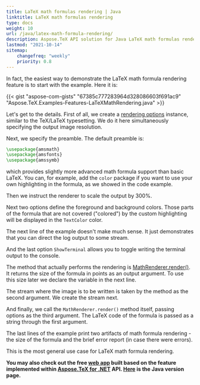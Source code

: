 ```yaml
---
title: LaTeX math formulas rendering | Java
linktitle: LaTeX math formulas rendering
type: docs
weight: 10
url: /java/latex-math-formula-rendering/
description: Aspose.TeX API solution for Java LaTeX math formulas rendering is described in this article. Here you will find code examples on how to use the functionality.
lastmod: "2021-10-14"
sitemap:
    changefreq: "weekly"
    priority: 0.8
---
```


In fact, the easiest way to demonstrate the LaTeX math formula rendering feature is to start with the example. Here it is:

{{< gist "aspose-com-gists" "67385c777283964d328086603f691ac9" "Aspose.TeX.Examples-Features-LaTeXMathRendering.java" >}}

Let's get to the details. First of all, we create a [rendering options](https://reference.aspose.com/tex/java/com.aspose.tex/PngMathRendererOptions) instance, similar to the TeX/LaTeX typesetting. We do it here simultaneously specifying the output image resolution.

Next, we specify the preamble. The default preamble is:
```tex
\usepackage{amsmath}
\usepackage{amsfonts}
\usepackage{amssymb}
```
which provides slightly more advanced math formula support than basic LaTeX. You can, for example, add the `color` package if you want to use your own highlighting in the formula, as we showed in the code example.

Then we instruct the renderer to scale the output by 300%.

Next two options define the foreground and background colors. Those parts of the formula that are not covered ("colored") by the custom highlighting will be displayed in the `TextColor` color.

The next line of the example doesn't make much sense. It just demonstrates that you can direct the log output to some stream.

And the last option `ShowTerminal` allows you to toggle writing the terminal output to the console.

The method that actually performs the rendering is [MathRenderer.render()](https://reference.aspose.com/tex/java/com.aspose.tex/MathRenderer#render-java.lang.String-java.io.OutputStream-com.aspose.tex.MathRendererOptions-com.aspose.tex.Size2D-). It returns the size of the formula in points as an output argument. To use this size later we declare the variable in the next line.

The stream where the image is to be written is taken by the method as the second argument. We create the stream next.

And finally, we call the `MathRenderer.render()` method itself, passing options as the third argument. The LaTeX code of the formula is passed as a string through the first argument.

The last lines of the example print two artifacts of math formula rendering - the size of the formula and the brief error report (in case there were errors).

This is the most general use case for LaTeX math formula rendering.

**You may also check out the free [web app](https://products.aspose.app/tex/mathrenderer) built based on the feature implemented within [Aspose.TeX for .NET](https://products.aspose.com/tex/net/) API. [Here](https://products.aspose.com/tex/java/) is the Java version page.**